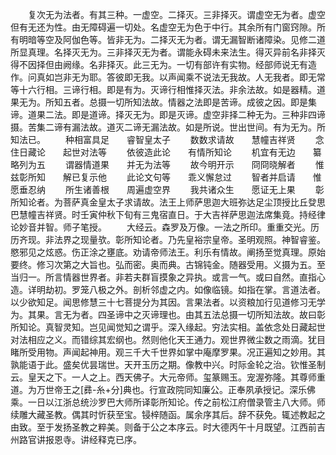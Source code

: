 <!-- { "loadSidebar": true } -->
　　复次无为法者。有其三种。一虚空。二择灭。三非择灭。谓虚空无为者。虚空但有无还为性。由无障碍遍一切处。名虚空无为色于中行。其余所有门窗窍隙。所有明暗等空及阿伽色等。皆非无为。二择灭无为者。谓无漏智断诸障染。见修二道所显真理。名择灭无为。三非择灭无为者。谓能永碍未来法生。得灭异前名非择灭得不因择但由阙缘。名非择灭。此三无为。一切有部许有实物。经部师说无有造作。问真如岂非无为耶。答彼即无我。以声闻乘不说法无我故。人无我者。即无常等十六行相。三谛行相。即是有为。灭谛行相惟择灭法。非余法故。如是器精。道果无为。所知五者。总摄一切所知法故。情器之法即是苦谛。成彼之因。即是集谛。道果二法。即是道谛。择灭无为。即是灭谛。虚空非择二种无为。三种非四谛摄。苦集二谛有漏法故。道灭二谛无漏法故。如是所说。世出世间。有为无为。所知法已。
　　种相富具足　　睿智皇太子
　　数数求请故　　慧幢吉祥贤
　　念住日藏论　　起世对法等
　　依彼造此论　　有情所知论
　　机宜有无边　　纂略列为五
　　谓器情道果　　并无为法等
　　故今明开示　　冏冏晓解者
　　惟兹彰所知　　解已复示他
　　此论文句等　　乖义懈怠过
　　智者并启请　　惟愿垂忍纳
　　所生诸善根　　周遍虚空界
　　我共诸众生　　愿证无上果
　　彰所知论者。为菩萨真金皇太子求请故。法王上师萨思迦大班弥达足尘顶授比丘癹思巴慧幢吉祥贤。时壬寅仲秋下旬有三鬼宿直日。于大吉祥萨思迦法席集竟。持经律论妙音并智。师子笔授。
　　大经云。森罗及万像。一法之所印。重重交光。历历齐现。非法界之现量欤。彰所知论者。乃先皇裕宗皇帝。圣明观照。神智睿鉴。愍邪见之炫惑。伤正涂之壅底。劝请帝师法王。利乐有情故。阐扬至觉真理。原始要终。修习次第之大旨也。弘而密。奥而典。古锦钝金。随器受用。义摄为五。至当归一。所言情器世界者。非若夫群盲摸象之异执。或言一气。或曰自然。直指心造。详明劫初。罗笼八极之外。剖析邻虚之内。如像临镜。如指在掌。言道法者。以少欲知足。闻思修慧三十七菩提分为其因。言果法者。以资粮加行见道修习无学为。其果。言无为者。四圣谛中之灭谛理也。由其五法总摄一切所知法故。故曰彰所知论。真智灵知。岂见闻觉知之谓乎。深入缘起。穷法实相。盖依念处日藏起世对法相应之义。而错综其宏纲也。然则他化天王通力。观世界微尘数之雨滴。犹目睹所受用物。声闻起神用。观三千大千世界如掌中庵摩罗果。况正遍知之妙用。其孰能语于此。盛矣优昙瑞世。天开玉历之期。像教中兴。时际金轮之治。钦惟圣制云。皇天之下。一人之上。西天佛子。大元帝师。玺篆赐玉。宠渥弥隆。其尊师重道。为万世帝王之[彞-糸+分]典也。行宣政院同知廉公。正奉夙承授记。深乐佛乘。一日以江浙总统沙罗巴大师所译彰所知论。传之前松江府僧录管主八大师。师续雕大藏圣教。偶其时忻获至宝。锓梓随函。属余序其后。辞不获免。辄述教起之由致。至于发扬圣教之粹美。则备于公之本序云。时大德丙午十月既望。江西前吉州路官讲报恩寺。讲经释克已序。


